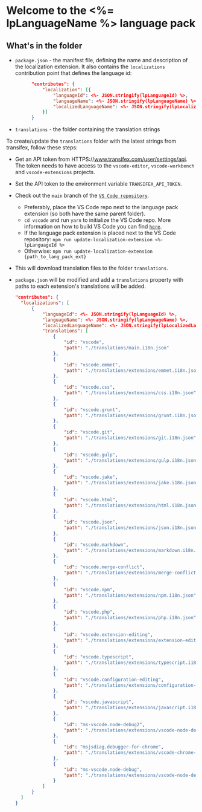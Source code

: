 # Welcome to the <%= lpLanguageName %> language pack

## What's in the folder

-   `package.json` - the manifest file, defining the name and description of the
    localization extension. It also contains the `localizations` contribution
    point that defines the language id:

    ```json
          "contributes": {
              "localization": [{
                  "languageId": <%- JSON.stringify(lpLanguageId) %>,
                  "languageName": <%- JSON.stringify(lpLanguageName) %>,
                  "localizedLanguageName": <%- JSON.stringify(lpLocalizedLanguageName) %>
              }]
          }
    ```

-   `translations` - the folder containing the translation strings

To create/update the `translations` folder with the latest strings from
transifex, follow these steps:

-   Get an API token from HTTPS://www.transifex.com/user/settings/api. The token
    needs to have access to the `vscode-editor`, `vscode-workbench` and
    `vscode-extensions` projects.
-   Set the API token to the environment variable `TRANSIFEX_API_TOKEN`.
-   Check out the `main` branch of the
    [`VS Code repository`](https://github.com/Microsoft/vscode).
    -   Preferably, place the VS Code repo next to the language pack extension
        (so both have the same parent folder).
    -   `cd vscode` and run `yarn` to initialize the VS Code repo. More
        information on how to build VS Code you can find
        [`here`](https://github.com/Microsoft/vscode/wiki/How-to-Contribute).
    -   If the language pack extension is placed next to the VS Code repository:
        `npm run update-localization-extension <%- lpLanguageId %>`
    -   Otherwise:
        `npm run update-localization-extension {path_to_lang_pack_ext}`
-   This will download translation files to the folder `translations`.
-   `package.json` will be modified and add a `translations` property with paths
    to each extension's translations will be added.

    ```json
    "contributes": {
      "localizations": [
          {
              "languageId": <%- JSON.stringify(lpLanguageId) %>,
              "languageName": <%- JSON.stringify(lpLanguageName) %>,
              "localizedLanguageName": <%- JSON.stringify(lpLocalizedLanguageName) %>,
              "translations": [
                  {
                      "id": "vscode",
                      "path": "./translations/main.i18n.json"
                  },
                  {
                      "id": "vscode.emmet",
                      "path": "./translations/extensions/emmet.i18n.json"
                  },
                  {
                      "id": "vscode.css",
                      "path": "./translations/extensions/css.i18n.json"
                  },
                  {
                      "id": "vscode.grunt",
                      "path": "./translations/extensions/grunt.i18n.json"
                  },
                  {
                      "id": "vscode.git",
                      "path": "./translations/extensions/git.i18n.json"
                  },
                  {
                      "id": "vscode.gulp",
                      "path": "./translations/extensions/gulp.i18n.json"
                  },
                  {
                      "id": "vscode.jake",
                      "path": "./translations/extensions/jake.i18n.json"
                  },
                  {
                      "id": "vscode.html",
                      "path": "./translations/extensions/html.i18n.json"
                  },
                  {
                      "id": "vscode.json",
                      "path": "./translations/extensions/json.i18n.json"
                  },
                  {
                      "id": "vscode.markdown",
                      "path": "./translations/extensions/markdown.i18n.json"
                  },
                  {
                      "id": "vscode.merge-conflict",
                      "path": "./translations/extensions/merge-conflict.i18n.json"
                  },
                  {
                      "id": "vscode.npm",
                      "path": "./translations/extensions/npm.i18n.json"
                  },
                  {
                      "id": "vscode.php",
                      "path": "./translations/extensions/php.i18n.json"
                  },
                  {
                      "id": "vscode.extension-editing",
                      "path": "./translations/extensions/extension-editing.i18n.json"
                  },
                  {
                      "id": "vscode.typescript",
                      "path": "./translations/extensions/typescript.i18n.json"
                  },
                  {
                      "id": "vscode.configuration-editing",
                      "path": "./translations/extensions/configuration-editing.i18n.json"
                  },
                  {
                      "id": "vscode.javascript",
                      "path": "./translations/extensions/javascript.i18n.json"
                  },
                  {
                      "id": "ms-vscode.node-debug2",
                      "path": "./translations/extensions/vscode-node-debug2.i18n.json"
                  },
                  {
                      "id": "msjsdiag.debugger-for-chrome",
                      "path": "./translations/extensions/vscode-chrome-debug.i18n.json"
                  },
                  {
                      "id": "ms-vscode.node-debug",
                      "path": "./translations/extensions/vscode-node-debug.i18n.json"
                  }
              ]
          }
      ]
    }
    ```
